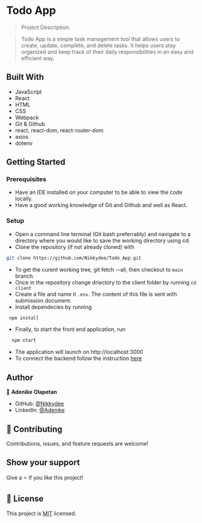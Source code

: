 # Todo App

> Project Description.

> Todo App is a simple task management tool that allows users to create, update, complete, and delete tasks. It helps users stay organized and keep track of their daily responsibilities in an easy and efficient way.

## Built With

- JavaScript
- React
- HTML
- CSS
- Webpack
- Git & Github
- react, react-dom, react-router-dom
- axios
- dotenv

## Getting Started

### Prerequisites

- Have an IDE installed on your computer to be able to view the code locally.
- Have a good working knowledge of Git and Github and well as React.

### Setup

- Open a command line terminal (Git bash preferrably) and navigate to a directory where you would like to save the working directory using cd.
- Clone the repository (if not already cloned) with
```bash
git clone https://github.com/Nikkydee/Todo_App.git
```
- To get the curent working tree, git fetch --all, then checkout to `main` branch.
- Once in the repository change driectory to the client folder by running `cd client`
- Create a file and name it `.env`. The content of this file is sent with submission document.
- Install dependecies by running
```bash
 npm install
 ```
- Finally, to start the front end application, run 
```bash
  npm start
  ```
- The application will launch on http://localhost:3000
- To connect the backend follow the instruction [here](../server/README.md)

## Author

👤 **Adenike Olapetan**

- GitHub: [@Nikkydee](https://github.com/Nikkydee)
- LinkedIn: [@Adenike](https://www.linkedin.com/in/adenikeolapetan/)

## 🤝 Contributing

Contributions, issues, and feature requests are welcome!

## Show your support

Give a ⭐️ if you like this project!

## 📝 License

This project is [MIT](../LICENSE) licensed.
